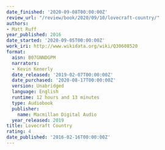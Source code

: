```yaml
---
date_finished: '2020-09-08T00:00:00Z'
review_url: "/review/book/2020/09/10/lovecraft-country/"
authors:
- Matt Ruff
year_published: 2016
date_started: '2020-09-05T00:00:00Z'
work_iri: http://www.wikidata.org/wiki/Q30608520
format:
  aisn: B07GNNDGPM
  narrators:
  - Kevin Kenerly
  date_released: '2019-02-07T00:00:00Z'
  date_purchased: '2020-08-17T00:00:00Z'
  version: Unabridged
  language: English
  runtime: 12 hours and 13 minutes
  type: Audiobook
  publisher:
    name: Macmillan Digital Audio
  year_released: 2019
title: Lovecraft Country
rating: 4
date_published: '2016-02-16T00:00:00Z'
---
```


